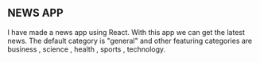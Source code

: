 ## NEWS APP
 
I have made a news app using React.
With this app we can get the latest news.
The default category is "general" and other featuring categories are business , science , health , sports , technology.
